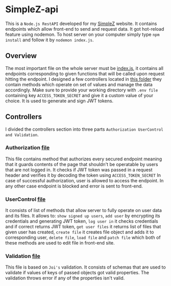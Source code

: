 # SimpleZ-api

This is a ```Node.js RestAPI``` developed for my [SimpleZ](https://github.com/krzysiou/SimpleZ) website. It contains endpoints which allow front-end to send and request data. It got hot-reload feature using nodemon. To host server on your computer simply type ```npm install``` and follow it by ```nodemon index.js```.

## Overview

The most important file on the whole server must be [index.js](./index.js), it contains all endpoints corresponding to given functions that will be called upon request hitting the endpoint.
I designed a few controllers located in [this folder](./controllers) they contain methods which operate on set of values and manage the data accordingly. Make sure to provide your working directory with ```.env file``` containing key ```ACCESS_TOKEN_SECRET``` and give it a custom value of your choice. It is used to generate and sign JWT tokens.

## Controllers

I divided the controllers section into three parts ```Authorization UserControl and Validation```.

### Authorization [file](./controllers/check-auth.js)

This file contains method that authorizes every secured endpoint meaning that it guards contents of the page that shouldn't be operatable by users that are not logged in. It checks if JWT token was passed in a request header and verifies it by decoding the token using ```ACCESS_TOKEN_SECRET```
In case of successful authorization, user is allowed to access the endpoint. In any other case endpoint is blocked and error is sent to front-end.

### UserControl [file](./controllers/userControl.js)

It consists of list of methods that allow server to fully operate on user data and its files. It allows to: ```show signed up users```,
```add user``` by encrypting its credentials and generating JWT token, ```log user in``` it checks credentials and if correct returns JWT token, ```get user files```
it returns list of files that given user has created, ```create file``` it creates file object and adds it to corresponding user, ```delete file```, ```load file```
and ```patch file``` which both of these methods are used to edit file in front-end site.

### Validation [file](./controllers/validation.js)

This file is based on ```Joi's``` validation. It consists of schemas that are used to validate if values of keys of passed objects got valid properties.
The validation throws error if any of the properties isn't valid.

